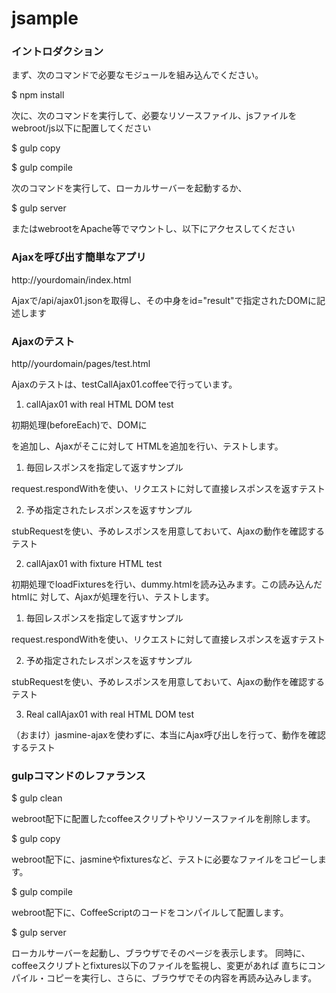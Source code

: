 # jsample

### イントロダクション

まず、次のコマンドで必要なモジュールを組み込んでください。

$ npm install

次に、次のコマンドを実行して、必要なリソースファイル、jsファイルをwebroot/js以下に配置してください

$ gulp copy

$ gulp compile

次のコマンドを実行して、ローカルサーバーを起動するか、

$ gulp server

またはwebrootをApache等でマウントし、以下にアクセスしてください

### Ajaxを呼び出す簡単なアプリ

http://yourdomain/index.html

Ajaxで/api/ajax01.jsonを取得し、その中身をid="result"で指定されたDOMに記述します

### Ajaxのテスト

http//yourdomain/pages/test.html

Ajaxのテストは、testCallAjax01.coffeeで行っています。

1. callAjax01 with real HTML DOM test

初期処理(beforeEach)で、DOMに<div id="result">を追加し、Ajaxがそこに対して
HTMLを追加を行い、テストします。

  1. 毎回レスポンスを指定して返すサンプル

  request.respondWithを使い、リクエストに対して直接レスポンスを返すテスト

  2. 予め指定されたレスポンスを返すサンプル

  stubRequestを使い、予めレスポンスを用意しておいて、Ajaxの動作を確認するテスト

2. callAjax01 with fixture HTML test

初期処理でloadFixturesを行い、dummy.htmlを読み込みます。この読み込んだhtmlに
対して、Ajaxが処理を行い、テストします。

  1. 毎回レスポンスを指定して返すサンプル

  request.respondWithを使い、リクエストに対して直接レスポンスを返すテスト

  2. 予め指定されたレスポンスを返すサンプル

  stubRequestを使い、予めレスポンスを用意しておいて、Ajaxの動作を確認するテスト

3. Real callAjax01 with real HTML DOM test

（おまけ）jasmine-ajaxを使わずに、本当にAjax呼び出しを行って、動作を確認するテスト


### gulpコマンドのレファランス

$ gulp clean

webroot配下に配置したcoffeeスクリプトやリソースファイルを削除します。

$ gulp copy

webroot配下に、jasmineやfixturesなど、テストに必要なファイルをコピーします。

$ gulp compile

webroot配下に、CoffeeScriptのコードをコンパイルして配置します。

$ gulp server

ローカルサーバーを起動し、ブラウザでそのページを表示します。
同時に、coffeeスクリプトとfixtures以下のファイルを監視し、変更があれば
直ちにコンパイル・コピーを実行し、さらに、ブラウザでその内容を再読み込みします。
